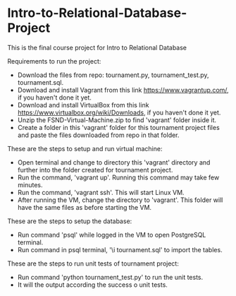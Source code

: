 # Intro-to-Relational-Database-Project
This is the final course project for Intro to Relational Database

Requirements to run the project:
- Download the files from repo: tournament.py, tournament_test.py, tournament.sql.
- Download and install Vagrant from this link https://www.vagrantup.com/, if you haven't done it yet.
- Download and install VirtualBox from this link https://www.virtualbox.org/wiki/Downloads, if you haven't done it yet.
- Unzip the FSND-Virtual-Machine.zip to find 'vagrant' folder inside it.
- Create a folder in this 'vagrant' folder for this tournament project files and paste the files downloaded from repo in that folder.

These are the steps to setup and run virtual machine:
- Open terminal and change to directory this 'vagrant' directory and further into the folder created for tournament project.
- Run the command, 'vagrant up'. Running this command may take few minutes.
- Run the command, 'vagrant ssh'. This will start Linux VM.
- After running the VM, change the directory to 'vagrant'. This folder will have the same files as before starting the VM.

These are the steps to setup the database:
- Run command 'psql' while logged in the VM to open PostgreSQL terminal.
- Run command in psql terminal, '\i tournament.sql' to import the tables.

These are the steps to run unit tests of tournament project:
- Run command 'python tournament_test.py' to run the unit tests.
- It will the output according the success o unit tests.
